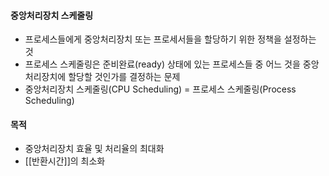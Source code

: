 #### 중앙처리장치 스케줄링
- 프로세스들에게 중앙처리장치 또는 프로세서들을 할당하기 위한 정책을 설정하는 것
- 프로세스 스케줄링은 준비완료(ready) 상태에 있는 프로세스들 중 어느 것을 중앙처리장치에 할당할 것인가를 결정하는 문제
- 중앙처리장치 스케줄링(CPU Scheduling) = 프로세스 스케줄링(Process Scheduling)

#### 목적
- 중앙처리장치 효율 및 처리율의 최대화
- [[반환시간]]의 최소화